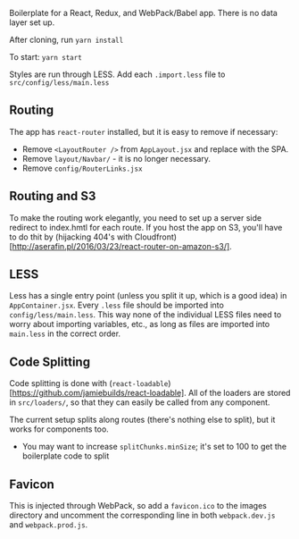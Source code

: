 Boilerplate for a React, Redux, and WebPack/Babel app. There is no data layer set up.

After cloning, run `yarn install`

To start: `yarn start`

Styles are run through LESS. Add each `.import.less` file to `src/config/less/main.less`

## Routing
The app has `react-router` installed, but it is easy to remove if necessary:

- Remove `<LayoutRouter />` from `AppLayout.jsx` and replace with the SPA.
- Remove `layout/Navbar/` - it is no longer necessary.
- Remove `config/RouterLinks.jsx`

## Routing and S3
To make the routing work elegantly, you need to set up a server side redirect to index.hmtl for each route.
If you host the app on S3, you'll have to do thit by (hijacking 404's with Cloudfront)[http://aserafin.pl/2016/03/23/react-router-on-amazon-s3/].


## LESS
Less has a single entry point (unless you split it up, which is a good idea) in `AppContainer.jsx`. Every `.less` file should be imported into `config/less/main.less`. This way none of the individual LESS files need to worry about importing variables, etc., as long as files are imported into `main.less` in the correct order.

## Code Splitting
Code splitting is done with (`react-loadable`)[https://github.com/jamiebuilds/react-loadable]. All of the loaders are stored in `src/loaders/`, so that they can easily be called from any component. 

The current setup splits along routes (there's nothing else to split), but it works for components too.
- You may want to increase `splitChunks.minSize`; it's set to 100 to get the boilerplate code to split


## Favicon
This is injected through WebPack, so add a `favicon.ico` to the images directory and uncomment the corresponding line in both `webpack.dev.js` and `webpack.prod.js`.